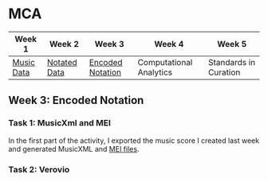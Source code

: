 # MCA

| Week 1 | Week 2 | Week 3 | Week 4 | Week 5 |
| ---|---|---|---|---|
| [Music Data](README.md) | [Notated Data](week2.md) | [Encoded Notation](week3.md) | Computational Analytics | Standards in Curation |


## Week 3: Encoded Notation

### Task 1: MusicXml and MEI 

In the first part of the activity, I exported the music score I created last week and generated MusicXML and [MEI files](data/Youll_Be_Back.mei). 

### Task 2: Verovio 

